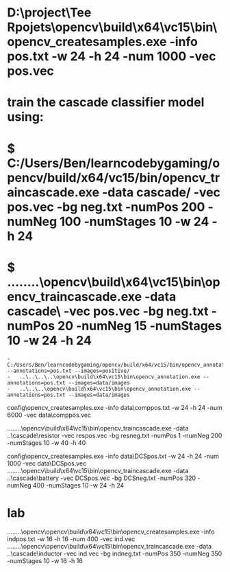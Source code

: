 # D:\project\Tee Rpojets\opencv\build\x64\vc15\bin\opencv_createsamples.exe -info pos.txt -w 24 -h 24 -num 1000 -vec pos.vec

# train the cascade classifier model using:
# $ C:/Users/Ben/learncodebygaming/opencv/build/x64/vc15/bin/opencv_traincascade.exe -data cascade/ -vec pos.vec -bg neg.txt -numPos 200 -numNeg 100 -numStages 10 -w 24 -h 24

# $ ..\..\..\..\opencv\build\x64\vc15\bin\opencv_traincascade.exe -data cascade\ -vec pos.vec -bg neg.txt -numPos 20 -numNeg 15 -numStages 10 -w 24 -h 24

``` anotation
-   C:/Users/Ben/learncodebygaming/opencv/build/x64/vc15/bin/opencv_annotation.exe --annotations=pos.txt --images=positive/
-   ..\..\..\..\opencv\build\x64\vc15\bin\opencv_annotation.exe --annotations=pos.txt --images=data/images
-   ..\..\..\opencv\build\x64\vc15\bin\opencv_annotation.exe --annotations=pos.txt --images=data/images
```

config\opencv_createsamples.exe -info data\comppos.txt -w 24 -h 24 -num 6000 -vec data\comppos.vec



..\..\..\..\opencv\build\x64\vc15\bin\opencv_traincascade.exe -data ..\cascade\resistor -vec respos.vec -bg resneg.txt -numPos 1 -numNeg 200 -numStages 10 -w 40 -h 40

config\opencv_createsamples.exe -info data\DCSpos.txt -w 24 -h 24 -num 1000 -vec data\DCSpos.vec
..\..\..\..\opencv\build\x64\vc15\bin\opencv_traincascade.exe -data ..\cascade\battery -vec DCSpos.vec -bg DCSneg.txt -numPos 320 -numNeg 400 -numStages 10 -w 24 -h 24


# lab
..\..\..\..\opencv\opencv\build\x64\vc15\bin\opencv_createsamples.exe -info indpos.txt -w 16 -h 16 -num 400 -vec ind.vec
..\..\..\..\opencv\opencv\build\x64\vc15\bin\opencv_traincascade.exe -data ..\cascade\inductor -vec ind.vec -bg indneg.txt -numPos 350 -numNeg 350 -numStages 10 -w 16 -h 16